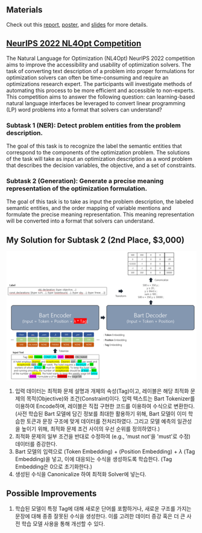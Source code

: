 ## Materials
Check out this [report](https://arxiv.org/abs/2212.03575), [poster](pdfs/Poster.pdf), and [slides](pdfs/Presentation.pdf) for more details.

## [NeurIPS 2022 NL4Opt Competition](https://nl4opt.github.io/)
The Natural Language for Optimization (NL4Opt) NeurIPS 2022 competition aims to improve the accessibility and usability of optimization solvers. The task of converting text description of a problem into proper formulations for optimization solvers can often be time-consuming and require an optimizations research expert. The participants will investigate methods of automating this process to be more efficient and accessible to non-experts. This competition aims to answer the following question: can learning-based natural language interfaces be leveraged to convert linear programming (LP) word problems into a format that solvers can understand?

### **Subtask 1 (NER): Detect problem entities from the problem description.**
The goal of this task is to recognize the label the semantic entities that correspond to the components of the optimization problem. The solutions of the task will take as input an optimization description as a word problem that describes the decision variables, the objective, and a set of constraints.

### **Subtask 2 (Generation): Generate a precise meaning representation of the optimization formulation.**
The goal of this task is to take as input the problem description, the labeled semantic entities, and the order mapping of variable mentions and formulate the precise meaning representation. This meaning representation will be converted into a format that solvers can understand.

## My Solution for Subtask 2 (2nd Place, $3,000)
![AI4Code](image/NL4Opt.png)
1. 입력 데이터는 최적화 문제 설명과 개체의 속성(Tag)이고, 레이블은 해당 최적화 문제의 목적(Objective)와 조건(Constraint)이다. 입력 텍스트는 Bart Tokenizer를 이용하여 Encode하며, 레이블은 직접 구현한 코드를 이용하여 수식으로 변환한다. (사전 학습된 Bart 모델에 담긴 정보를 최대한 활용하기 위해, Bart 모델이 이미 학습한 토큰과 문장 구조에 맞게 데이터를 전처리하였다. 그리고 모델 예측의 일관성을 높이기 위해, 최적화 문제 조건 사이의 우선 순위를 정의하였다.)
2. 최적화 문제의 일부 조건을 반대로 수정하여 (e.g., 'must not'을 'must'로 수정) 데이터를 증강한다.
3. Bart 모델의 입력으로 (Token Embedding) + (Position Embedding) + $\lambda$ (Tag Embedding)을 넣고, 이에 대응되는 수식을 생성하도록 학습한다. (Tag Embedding은 0으로 초기화한다.)
4. 생성된 수식을 Canonicalize 하여 최적화 Solver에 넣는다.

## Possible Improvements
1. 학습된 모델이 특정 Tag에 대해 새로운 단어를 포함하거나, 새로운 구조를 가지는 문장에 대해 종종 잘못된 수식을 생성한다. 이를 고려한 데이터 증강 혹은 더 큰 사전 학습 모델 사용을 통해 개선할 수 있다.
